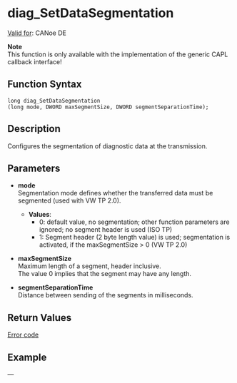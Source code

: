 # diag_SetDataSegmentation

[Valid for](../../../Shared/FeatureAvailability.md): CANoe DE

**Note**  
This function is only available with the implementation of the generic CAPL callback interface!

## Function Syntax

```plaintext
long diag_SetDataSegmentation
(long mode, DWORD maxSegmentSize, DWORD segmentSeparationTime);
```

## Description

Configures the segmentation of diagnostic data at the transmission.

## Parameters

- **mode**  
  Segmentation mode defines whether the transferred data must be segmented (used with VW TP 2.0).
  - **Values**:
    - 0: default value, no segmentation; other function parameters are ignored; no segment header is used (ISO TP)
    - 1: Segment header (2 byte length value) is used; segmentation is activated, if the maxSegmentSize > 0 (VW TP 2.0)

- **maxSegmentSize**  
  Maximum length of a segment, header inclusive.  
  The value 0 implies that the segment may have any length.

- **segmentSeparationTime**  
  Distance between sending of the segments in milliseconds.

## Return Values

[Error code](../CAPLfunctionsDiagnosticsErrorCode.md)

## Example

—
